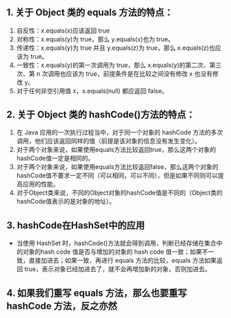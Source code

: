 # 

## 1. 关于 Object 类的 equals 方法的特点：
1) 自反性：x.equals(x)应该返回 true
2) 对称性：x.equals(y)为 true，那么 y.equals(x)也为 true。
3) 传递性：x.equals(y)为 true 并且 y.equals(z)为 true，那么 x.equals(z)也应该为 true。
4) 一致性：x.equals(y)的第一次调用为 true，那么 x.equals(y)的第二次、第三次、第 n 次调用也应该为 true，前提条件是在比较之间没有修改 x 也没有修改 y。
5) 对于任何非空引用值 x，x.equals(null) 都应返回 false。 

## 2. 关于 Object 类的 hashCode()方法的特点：
1) 在 Java 应用的一次执行过程当中，对于同一个对象的 hashCode 方法的多次调用，他们应该返回同样的值（前提是该对象的信息没有发生变化）。
2) 对于两个对象来说，如果使用equals方法比较返回true，那么这两个对象的hashCode值一定是相同的。
3) 对于两个对象来说，如果使用equals方法比较返回false，那么这两个对象的hashCode值不要求一定不同（可以相同，可以不同），但是如果不同则可以提高应用的性能。
4) 对于Object类来说，不同的Object对象的hashCode值是不同的（Object类的hashCode值表示的是对象的地址）。

## 3. hashCode在HashSet中的应用
* 当使用 HashSet 时，hashCode()方法就会得到调用，判断已经存储在集合中的对象的hash code 值是否与增加的对象的 hash code 值一致；如果不一致，直接加进去；如果一致，再进行 equals 方法的比较，equals 方法如果返回 true，表示对象已经加进去了，就不会再增加新的对象，否则加进去。

## 4. 如果我们重写 equals 方法，那么也要重写 hashCode 方法，反之亦然

